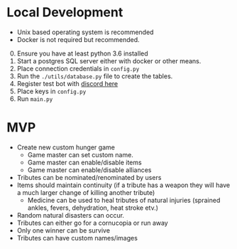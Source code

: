 # Local Development
- Unix based operating system is recommended
- Docker is not required but recommended.

0) Ensure you have at least python 3.6 installed
1) Start a postgres SQL server either with docker or other means.
2) Place connection credentials in `config.py`
3) Run the `./utils/database.py` file to create the tables.
4) Register test bot with [discord here](https://discord.com/developers/applications)
5) Place keys in `config.py`
6) Run `main.py` 


# MVP
- Create new custom hunger game
    - Game master can set custom name.
    - Game master can enable/disable items
    - Game master can enable/disable alliances
- Tributes can be nominated/renominated by users
- Items should maintain continuity (if a tribute has a weapon they will have a much larger change of killing another tribute)
    - Medicine can be used to heal tributes of natural injuries (sprained ankles, fevers, dehydration, heat stroke etv.)
- Random natural disasters can occur.
- Tributes can either go for a cornucopia or run away
- Only one winner can be survive
- Tributes can have custom names/images
